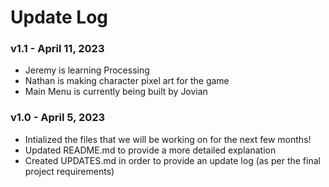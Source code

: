 # Update Log

### **v1.1** - April 11, 2023
- Jeremy is learning Processing
- Nathan is making character pixel art for the game
- Main Menu is currently being built by Jovian

### **v1.0** - April 5, 2023
- Intialized the files that we will be working on for the next few months!
- Updated README.md to provide a more detailed explanation
- Created UPDATES.md in order to provide an update log (as per the final project requirements)
